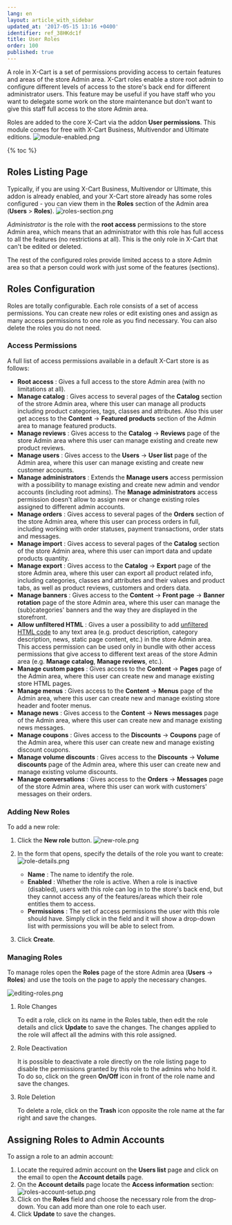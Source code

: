 ```yaml
---
lang: en
layout: article_with_sidebar
updated_at: '2017-05-15 13:16 +0400'
identifier: ref_38HKdc1f
title: User Roles
order: 100
published: true
---
```

A role in X-Cart is a set of permissions providing access to certain features and areas of the store Admin area. X-Cart roles enable a store root admin to configure different levels of access to the store's back end for different administrator users. This feature may be useful if you have staff who you want to delegate some work on the store maintenance but don't want to give this staff full access to the store Admin area. 

Roles are added to the core X-Cart via the addon **User permissions**. This module comes for free with X-Cart Business, Multivendor and Ultimate editions.
    ![module-enabled.png]({{site.baseurl}}/attachments/ref_38HKdc1f/module-enabled.png)
    
{% toc %}


## Roles Listing Page

Typically, if you are using X-Cart Business, Multivendor or Ultimate, this addon is already enabled, and your X-Cart store already has some roles configured - you can view them in the **Roles** section of the Admin area (**Users** > **Roles**).
    ![roles-section.png]({{site.baseurl}}/attachments/ref_38HKdc1f/roles-section.png)

_Administrator_ is the role with the **root access** permissions to the store Admin area, which means that an administrator with this role has full access to all the features (no restrictions at all). This is the only role in X-Cart that can't be edited or deleted.

The rest of the configured roles provide limited access to a store Admin area so that a person could work with just some of the features (sections). 

## Roles Configuration

Roles are totally configurable. Each role consists of a set of access permissions. You can create new roles or edit existing ones and assign as many access permissions to one role as you find necessary. You can also delete the roles you do not need.

### Access Permissions

A full list of access permissions available in a default X-Cart store is as follows:

   * **Root access** : Gives a full access to the store Admin area (with no limitations at all).
   * **Manage catalog** : Gives access to several pages of the **Catalog** section of the strore Admin area, where this user can manage all products including product categories, tags, classes and attributes. Also this user get access to the **Content** -> **Featured products** section of the Admin area to manage featured products. 
   * **Manage reviews** : Gives access to the **Catalog** -> **Reviews** page of the store Admin area where this user can manage existing and create new product reviews.
   * **Manage users** : Gives access to the **Users** -> **User list** page of the Admin area, where this user can manage existing and create new customer accounts. 
   * **Manage administrators** : Extends the **Manage users** access permission with a possibility to manage existing and create new admin and vendor accounts (including root admins). The **Manage administrators** access permission doesn't allow to assign new or change existing roles assigned to different admin accounts.
   * **Manage orders** : Gives access to several pages of the **Orders** section of the store Admin area, where this user can process orders in full, including working with order statuses, payment transactions, order stats and messages. 
   * **Manage import** : Gives access to several pages of the **Catalog** section of the store Admin area, where this user can import data and update products quantity. 
   * **Manage export** : Gives access to the **Catalog** -> **Export** page of the store Admin area, where this user can export all product related info, including categories, classes and attributes and their values and product tabs, as well as product reviews, customers and orders data.
   * **Manage banners** : Gives access to the **Сontent** -> **Front page** -> **Banner rotation** page of the store Admin area, where this user can manage the (sub)categories' banners and the way they are displayed in the storefront.
   * **Allow unfiltered HTML** : Gives a user a possibility to add [unfiltered HTML code](https://devs.x-cart.com/design_changes/adding_custom_javascript_code_to_the_page.html#script-tag-in-content-fields-or-static-pages "User Roles") to any text area (e.g. product description, category description, news, static page content, etc.) in the store Admin area. This access permission can be used only in bundle with other access permissions that give access to different text areas of the store Admin area (e.g. **Manage catalog**, **Manage reviews**, etc.). 
   * **Manage custom pages** :  Gives access to the **Сontent** -> **Pages** page of the Admin area, where this user can create new and manage existing store HTML pages.
   * **Manage menus** :  Gives access to the **Сontent** -> **Menus** page of the Admin area, where this user can create new and manage existing store header and footer menus.
   * **Manage news** : Gives access to the **Сontent** -> **News messages** page of the Admin area, where this user can create new and manage existing news messages.
   * **Manage coupons** : Gives access to the **Discounts** -> **Coupons** page of the Admin area, where this user can create new and manage existing discount coupons.
   * **Manage volume discounts** : Gives access to the **Discounts** -> **Volume discounts** page of the Admin area, where this user can create new and manage existing volume discounts.
   * **Manage conversations** : Gives access to the **Orders** -> **Messages** page of the store Admin area, where this user can work with customers' messages on their orders. 

### Adding New Roles

To add a new role:
1.  Click the **New role** button.
    ![new-role.png]({{site.baseurl}}/attachments/ref_38HKdc1f/new-role.png)

2.  In the form that opens, specify the details of the role you want to create:
    ![role-details.png]({{site.baseurl}}/attachments/ref_38HKdc1f/role-details.png)

     *   **Name** : The name to identify the role.
     *   **Enabled** : Whether the role is active. When a role is inactive (disabled), users with this role can log in to the store's back end, but they cannot access any of the features/areas which their role entitles them to access.
     *   **Permissions** : The set of access permissions the user with this role should have. Simply click in the field and it will show a drop-down list with permissions you will be able to select from.

3.  Click **Create**.

### Managing Roles

To manage roles open the **Roles** page of the store Admin area (**Users** -> **Roles**) and use the tools on the page to apply the necessary changes.

![editing-roles.png]({{site.baseurl}}/attachments/ref_38HKdc1f/editing-roles.png)

1. Role Changes

   To edit a role, click on its name in the Roles table, then edit the role details and click **Update** to save the changes. The changes applied to the role will affect all the admins with this role assigned.

2. Role Deactivation
   
   It is possible to deactivate a role directly on the role listing page to disable the permissions granted by this role to the admins who hold it. To do so, click on the green **On/Off** icon in front of the role name and save the changes.

3. Role Deletion
   
   To delete a role, click on the **Trash** icon opposite the role name at the far right and save the changes.
   
## Assigning Roles to Admin Accounts
    
To assign a role to an admin account:

1. Locate the required admin account on the **Users list** page and click on the email to open the **Account details** page. 
2. On the **Account details** page locate the **Access information** section:
    ![roles-account-setup.png]({{site.baseurl}}/attachments/ref_38HKdc1f/roles-account-setup.png)
3. Click on the **Roles** field and choose the necessary role from the drop-down. You can add more than one role to each user.
4. Click **Update** to save the changes.


